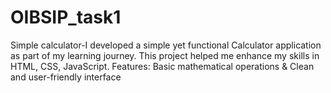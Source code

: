 # OIBSIP_task1
Simple calculator-I developed a simple yet functional Calculator application as part of my learning journey. This project helped me enhance my skills in HTML, CSS, JavaScript. Features:  Basic mathematical operations &amp; Clean and user-friendly interface

